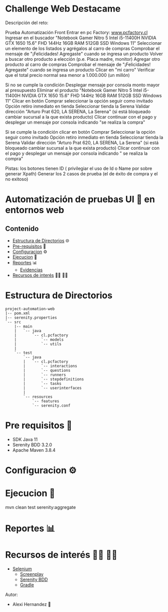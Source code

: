 # Challenge Web Destacame

Descripción del reto:

Prueba Automatización Front
Entrar en pc Factory: www.pcfactory.cl
Ingresar en el buscador "Notebook Gamer Nitro 5 Intel i5-11400H NVIDIA GTX 1650 15.6" FHD 144Hz 16GB RAM 512GB SSD Windows 11"
Seleccionar un elemento de los listados y agrégalos al carro de compras
Comprobar el mensaje de "¡Felicidades! Agregaste" cuando se ingresa un producto
Volver a buscar otro producto a elección (p.e. Placa madre, monitor)
Agregar otro producto al carro de compras
Comprobar el mensaje de "¡Felicidades! Agregaste" cuando se ingresa un producto
Clicar en "mi carro"
Verificar que el total precio normal sea menor a 1.000.000 (un millón)


Si no se cumple la condición
Desplegar mensaje por consola monto mayor al presupuesto
Eliminar el producto "Notebook Gamer Nitro 5 Intel i5-11400H NVIDIA GTX 1650 15.6" FHD 144Hz 16GB RAM 512GB SSD Windows 11"
Clicar en botón Comprar
seleccionar la opción seguir como invitado
Opción retiro inmediato en tienda
Seleccionar tienda la Serena
Validar dirección "Arturo Prat 620, LA SERENA, La Serena" (si está bloqueado cambiar sucursal a la que exista producto)
Clicar continuar con el pago y desplegar un mensaje por consola indicando "se realiza la compra"


Si se cumple la condición clicar en botón Comprar
Seleccionar la opción seguir como invitado
Opción retiro inmediato en tienda
Seleccionar tienda la Serena
Validar dirección "Arturo Prat 620, LA SERENA, La Serena" (si está bloqueado cambiar sucursal a la que exista producto)
Clicar continuar con el pago y desplegar un mensaje por consola indicando " se realiza la compra"

Pistas: los botones tienen ID ( privilegiar el uso de Id o Name por sobre generar Xpath)
Generar los 2 casos de prueba (el de éxito de compra y el no exitoso)



# Automatización de pruebas UI 🤖 en entornos web

## Contenido ##

- [Estructura de Directorios](#estructura-de-directorios) 🌐
- [Pre-requisitos](#pre-requisitos-) 📄
- [Configuracion](#configuracion-) ⚙️
- [Ejecucion](#ejecucion-) 🚀
- [Reportes](#reportes-) 📊 
  - [Evidencias](https://*)
- [Recursos de interés](#recursos-de-interés--) 👩‍💻 👨‍💻
  
# Estructura de Directorios

```
project-automation-web
|-- pom.xml
|-- serenity.properties
`-- src
    |-- main
    |   `-- java
    |       `-- cl.pcfactory
    |           `-- models
    |           `-- utils
    |
    `-- test
        `-- java
        |   `-- cl.pcfactory
        |       `-- interactions
        |       `-- questions
        |       `-- runners
        |       `-- stepdefinitions
        |       `-- tasks
        |       `-- userinterfaces
        |
        `-- resources
            `-- features 
            `-- serenity.conf
```            

# Pre requisitos 📄

- SDK Java 11 
- Serenity BDD 3.2.0 
- Apache Maven 3.8.4

# Configuracion ⚙️
# Ejecucion 🚀

mvn clean test serenity:aggregate

# Reportes 📊

# Recursos de interés 👩‍💻 👨‍💻
- [Selenium](https://www.selenium.dev/documentation/)
  - [Screenplay](https://medium.com/testvagrant/screenplay-pattern-3490c7f0c23c)
  - [Serenity BDD](https://youtube.com/playlist?list=PLeo6Q1inqlOcct4kW0L3HQJubwZqJVLd7)
  - [Gradle](https://docs.gradle.org/current/userguide/what_is_gradle.html)


Autor: 
  - Alexi Hernandez   🤖
  
